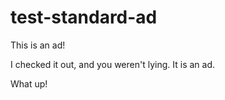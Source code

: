 # test-standard-ad

This is an ad!

I checked it out, and you weren't lying. It is an ad.

What up!
